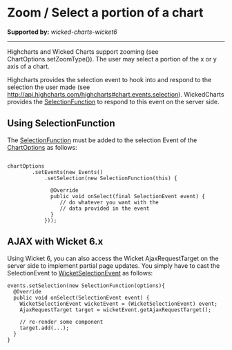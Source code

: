 # Zoom / Select a portion of a chart #

**Supported by:** _wicked-charts-wicket6_

---


Highcharts and Wicked Charts support zooming (see ChartOptions.setZoomType()). The user may select a portion of the x or y axis of a chart.

Highcharts provides the selection event to hook into and respond to the selection the user made (see http://api.highcharts.com/highcharts#chart.events.selection). WickedCharts provides the [SelectionFunction](https://wicked-charts.googlecode.com/svn/trunk/wicked-charts-parent/apidocs/com/googlecode/wickedcharts/highcharts/options/interaction/SelectionFunction.html) to respond to this event on the server side.

## Using SelectionFunction ##
The [SelectionFunction](https://wicked-charts.googlecode.com/svn/trunk/wicked-charts-parent/apidocs/com/googlecode/wickedcharts/highcharts/options/interaction/SelectionFunction.html) must be added to the selection Event of the [ChartOptions](https://wicked-charts.googlecode.com/svn/trunk/wicked-charts-parent/apidocs/com/googlecode/wickedcharts/highcharts/options/ChartOptions.html) as follows:

```

chartOptions
        .setEvents(new Events()
            .setSelection(new SelectionFunction(this) {

              @Override
              public void onSelect(final SelectionEvent event) {
                 // do whatever you want with the 
                 // data provided in the event
              }
            }));

```

## AJAX with Wicket 6.x ##
Using Wicket 6, you can also access the Wicket AjaxRequestTarget on the server side to implement partial page updates. You simply have to cast the SelectionEvent to [WicketSelectionEvent](https://wicked-charts.googlecode.com/svn/trunk/wicked-charts-parent/apidocs/com/googlecode/wickedcharts/wicket6/highcharts/features/selection/WicketSelectionEvent.html) as follows:

```
events.setSelection(new SelectionFunction(options){
  @Override
  public void onSelect(SelectionEvent event) {
    WicketSelectionEvent wicketEvent = (WicketSelectionEvent) event;
    AjaxRequestTarget target = wicketEvent.getAjaxRequestTarget();
           
    // re-render some component
    target.add(...);
  }
}
```